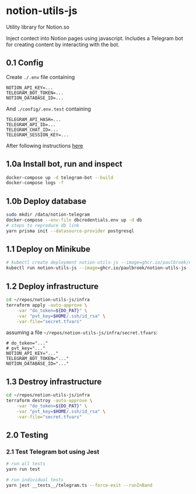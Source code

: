 # notion-utils-js

Utility library for Notion.so

Inject contect into Notion pages using javascript.
Includes a Telegram bot for creating content by interacting with the bot.

## 0.1 Config

Create `./.env` file containing

```vim
NOTION_API_KEY=...
TELEGRAM_BOT_TOKEN=...
NOTION_DATABASE_ID=...
```

And `./config/.env.test` containing

```vim
TELEGRAM_API_HASH=...
TELEGRAM_API_ID=...
TELEGRAM_CHAT_ID=...
TELEGRAM_SESSION_KEY=...
```

After following instructions [here](https://github.com/gram-js/gramjs)

## 1.0a Install bot, run and inspect

```bash
docker-compose up -d telegram-bot --build
docker-compose logs -f
```

## 1.0b Deploy database

```bash
sudo mkdir /data/notion-telegram
docker-compose --env-file dbcredentials.env up -d db
# steps to reproduce db link
yarn prisma init --datasource-provider postgresql
```

## 1.1 Deploy on Minikube

```bash
# kubectl create deployment notion-utils-js --image=ghcr.io/paulbroek/notion-utils-js
kubectl run notion-utils-js --image=ghcr.io/paulbroek/notion-utils-js --image-pull-policy=Never
```

## 1.2 Deploy infrastructure

```bash
cd ~/repos/notion-utils-js/infra
terraform apply -auto-approve \
    -var "do_token=${DO_PAT}" \
    -var "pvt_key=$HOME/.ssh/id_rsa" \
    -var-file="secret.tfvars"
```

assuming a file `~/repos/notion-utils-js/infra/secret.tfvars`:

```vim
# do_token="..."
# pvt_key="..."
NOTION_API_KEY="..."
TELEGRAM_BOT_TOKEN="..."
NOTION_DATABASE_ID="..."
```

## 1.3 Destroy infrastructure

```bash
cd ~/repos/notion-utils-js/infra
terraform destroy -auto-approve \
    -var "do_token=${DO_PAT}" \
    -var "pvt_key=$HOME/.ssh/id_rsa" \
    -var-file="secret.tfvars"
```

## 2.0 Testing

### 2.1 Test Telegram bot using Jest

```bash
# run all tests
yarn run test

# run individual tests
yarn jest __tests__/telegram.ts --force-exit --runInBand
```
